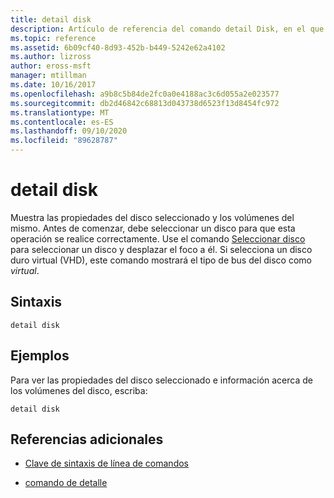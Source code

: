 ```yaml
---
title: detail disk
description: Artículo de referencia del comando detail Disk, en el que se muestran las propiedades del disco seleccionado y de los volúmenes de ese disco.
ms.topic: reference
ms.assetid: 6b09cf40-8d93-452b-b449-5242e62a4102
ms.author: lizross
author: eross-msft
manager: mtillman
ms.date: 10/16/2017
ms.openlocfilehash: a9b8c5b84de2fc0a0e4188ac3c6d055a2e023577
ms.sourcegitcommit: db2d46842c68813d043738d6523f13d8454fc972
ms.translationtype: MT
ms.contentlocale: es-ES
ms.lasthandoff: 09/10/2020
ms.locfileid: "89628787"
---
```

# <a name="detail-disk"></a>detail disk

Muestra las propiedades del disco seleccionado y los volúmenes del mismo. Antes de comenzar, debe seleccionar un disco para que esta operación se realice correctamente. Use el comando [Seleccionar disco](select-disk.md) para seleccionar un disco y desplazar el foco a él. Si selecciona un disco duro virtual (VHD), este comando mostrará el tipo de bus del disco como *virtual*.

## <a name="syntax"></a>Sintaxis

```
detail disk
```

## <a name="examples"></a>Ejemplos

Para ver las propiedades del disco seleccionado e información acerca de los volúmenes del disco, escriba:

```
detail disk
```

## <a name="additional-references"></a>Referencias adicionales

- [Clave de sintaxis de línea de comandos](command-line-syntax-key.md)

- [comando de detalle](detail.md)
